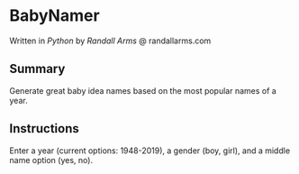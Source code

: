 # BabyNamer
Written in *Python* by *Randall Arms* @ randallarms.com

## Summary
Generate great baby idea names based on the most popular names of a year.

## Instructions
Enter a year (current options: 1948-2019), a gender (boy, girl), and a middle name option (yes, no).